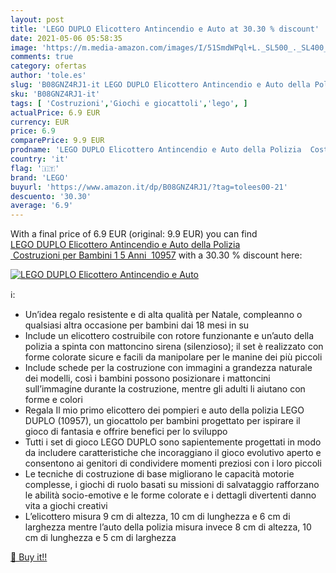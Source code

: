 ```yaml
---
layout: post
title: 'LEGO DUPLO Elicottero Antincendio e Auto at 30.30 % discount'
date: 2021-05-06 05:58:35
image: 'https://m.media-amazon.com/images/I/51SmdWPql+L._SL500_._SL400_.jpg'
comments: true
category: ofertas
author: 'tole.es'
slug: 'B08GNZ4RJ1-it LEGO DUPLO Elicottero Antincendio e Auto della Polizia...'
sku: 'B08GNZ4RJ1-it'
tags: [ 'Costruzioni','Giochi e giocattoli','lego', ]
actualPrice: 6.9 EUR
currency: EUR
price: 6.9
comparePrice: 9.9 EUR
prodname: 'LEGO DUPLO Elicottero Antincendio e Auto della Polizia  Costruzioni per Bambini 1 5 Anni  10957'
country: 'it'
flag: '🇮🇹'
brand: 'LEGO'
buyurl: 'https://www.amazon.it/dp/B08GNZ4RJ1/?tag=tolees00-21'
descuento: '30.30'
average: '6.9'
---
```


With a final price of 6.9 EUR (original: 9.9 EUR) you can find [LEGO DUPLO Elicottero Antincendio e Auto della Polizia  Costruzioni per Bambini 1 5 Anni  10957](https://www.amazon.it/dp/B08GNZ4RJ1/?tag=tolees00-21) with a  30.30 % discount here:

[![LEGO DUPLO Elicottero Antincendio e Auto](https://m.media-amazon.com/images/I/51SmdWPql+L._SL500_._SL400_.jpg)](https://www.amazon.it/dp/B08GNZ4RJ1/?tag=tolees00-21)

ℹ️:

- Un’idea regalo resistente e di alta qualità per Natale, compleanno o qualsiasi altra occasione per bambini dai 18 mesi in su
- Include un elicottero costruibile con rotore funzionante e un’auto della polizia a spinta con mattoncino sirena (silenzioso); il set è realizzato con forme colorate sicure e facili da manipolare per le manine dei più piccoli
- Include schede per la costruzione con immagini a grandezza naturale dei modelli, così i bambini possono posizionare i mattoncini sull’immagine durante la costruzione, mentre gli adulti li aiutano con forme e colori
- Regala Il mio primo elicottero dei pompieri e auto della polizia LEGO DUPLO (10957), un giocattolo per bambini progettato per ispirare il gioco di fantasia e offrire benefici per lo sviluppo
- Tutti i set di gioco LEGO DUPLO sono sapientemente progettati in modo da includere caratteristiche che incoraggiano il gioco evolutivo aperto e consentono ai genitori di condividere momenti preziosi con i loro piccoli
- Le tecniche di costruzione di base migliorano le capacità motorie complesse, i giochi di ruolo basati su missioni di salvataggio rafforzano le abilità socio-emotive e le forme colorate e i dettagli divertenti danno vita a giochi creativi
- L’elicottero misura 9 cm di altezza, 10 cm di lunghezza e 6 cm di larghezza mentre l’auto della polizia misura invece 8 cm di altezza, 10 cm di lunghezza e 5 cm di larghezza

[🛒 Buy it!!](https://www.amazon.it/dp/B08GNZ4RJ1/?tag=tolees00-21)
